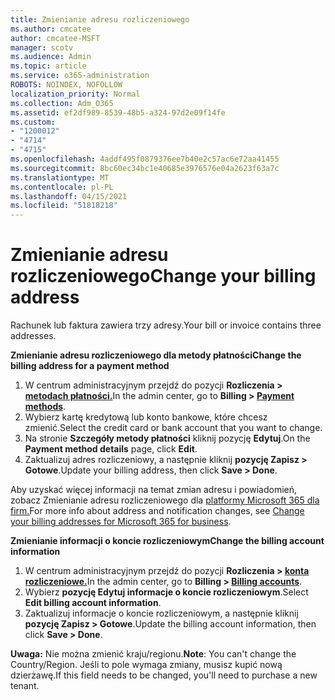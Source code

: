```yaml
---
title: Zmienianie adresu rozliczeniowego
ms.author: cmcatee
author: cmcatee-MSFT
manager: scotv
ms.audience: Admin
ms.topic: article
ms.service: o365-administration
ROBOTS: NOINDEX, NOFOLLOW
localization_priority: Normal
ms.collection: Adm_O365
ms.assetid: ef2df989-8539-48b5-a324-97d2e09f14fe
ms.custom:
- "1200012"
- "4714"
- "4715"
ms.openlocfilehash: 4addf495f0879376ee7b40e2c57ac6e72aa41455
ms.sourcegitcommit: 8bc60ec34bc1e40685e3976576e04a2623f63a7c
ms.translationtype: MT
ms.contentlocale: pl-PL
ms.lasthandoff: 04/15/2021
ms.locfileid: "51818218"
---
```

# <a name="change-your-billing-address"></a><span data-ttu-id="f75a8-102">Zmienianie adresu rozliczeniowego</span><span class="sxs-lookup"><span data-stu-id="f75a8-102">Change your billing address</span></span>

<span data-ttu-id="f75a8-103">Rachunek lub faktura zawiera trzy adresy.</span><span class="sxs-lookup"><span data-stu-id="f75a8-103">Your bill or invoice contains three addresses.</span></span>

<span data-ttu-id="f75a8-104">**Zmienianie adresu rozliczeniowego dla metody płatności**</span><span class="sxs-lookup"><span data-stu-id="f75a8-104">**Change the billing address for a payment method**</span></span>

1. <span data-ttu-id="f75a8-105">W centrum administracyjnym przejdź do pozycji **Rozliczenia > [metodach płatności.](https://go.microsoft.com/fwlink/p/?linkid=2018806)**</span><span class="sxs-lookup"><span data-stu-id="f75a8-105">In the admin center, go to **Billing > [Payment methods](https://go.microsoft.com/fwlink/p/?linkid=2018806)**.</span></span>
2. <span data-ttu-id="f75a8-106">Wybierz kartę kredytową lub konto bankowe, które chcesz zmienić.</span><span class="sxs-lookup"><span data-stu-id="f75a8-106">Select the credit card or bank account that you want to change.</span></span>
3. <span data-ttu-id="f75a8-107">Na stronie **Szczegóły metody płatności** kliknij pozycję **Edytuj**.</span><span class="sxs-lookup"><span data-stu-id="f75a8-107">On the **Payment method details** page, click **Edit**.</span></span>
4. <span data-ttu-id="f75a8-108">Zaktualizuj adres rozliczeniowy, a następnie kliknij **pozycję Zapisz > Gotowe**.</span><span class="sxs-lookup"><span data-stu-id="f75a8-108">Update your billing address, then click **Save > Done**.</span></span>

<span data-ttu-id="f75a8-109">Aby uzyskać więcej informacji na temat zmian adresu i powiadomień, zobacz Zmienianie adresu rozliczeniowego dla [platformy Microsoft 365 dla firm.](https://docs.microsoft.com/microsoft-365/commerce/billing-and-payments/change-your-billing-addresses?view=o365-worldwide)</span><span class="sxs-lookup"><span data-stu-id="f75a8-109">For more info about address and notification changes, see [Change your billing addresses for Microsoft 365 for business](https://docs.microsoft.com/microsoft-365/commerce/billing-and-payments/change-your-billing-addresses?view=o365-worldwide).</span></span>

<span data-ttu-id="f75a8-110">**Zmienianie informacji o koncie rozliczeniowym**</span><span class="sxs-lookup"><span data-stu-id="f75a8-110">**Change the billing account information**</span></span>

1. <span data-ttu-id="f75a8-111">W centrum administracyjnym przejdź do pozycji **Rozliczenia > [konta rozliczeniowe.](https://admin.microsoft.com/Adminportal/Home?source=applauncher#/BillingAccounts/billing-accounts)**</span><span class="sxs-lookup"><span data-stu-id="f75a8-111">In the admin center, go to **Billing > [Billing accounts](https://admin.microsoft.com/Adminportal/Home?source=applauncher#/BillingAccounts/billing-accounts)**.</span></span>
2. <span data-ttu-id="f75a8-112">Wybierz **pozycję Edytuj informacje o koncie rozliczeniowym**.</span><span class="sxs-lookup"><span data-stu-id="f75a8-112">Select **Edit billing account information**.</span></span>
3. <span data-ttu-id="f75a8-113">Zaktualizuj informacje o koncie rozliczeniowym, a następnie kliknij **pozycję Zapisz > Gotowe**.</span><span class="sxs-lookup"><span data-stu-id="f75a8-113">Update the billing account information, then click **Save > Done**.</span></span>

<span data-ttu-id="f75a8-114">**Uwaga:** Nie można zmienić kraju/regionu.</span><span class="sxs-lookup"><span data-stu-id="f75a8-114">**Note**: You can't change the Country/Region.</span></span> <span data-ttu-id="f75a8-115">Jeśli to pole wymaga zmiany, musisz kupić nową dzierżawę.</span><span class="sxs-lookup"><span data-stu-id="f75a8-115">If this field needs to be changed, you'll need to purchase a new tenant.</span></span>
